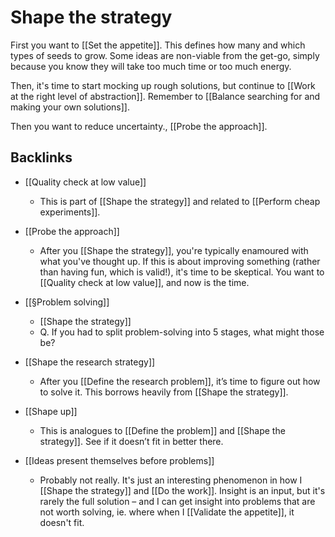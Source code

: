 # Shape the strategy
First you want to [[Set the appetite]].   This defines how many and which types of seeds to grow. Some ideas are non-viable from the get-go, simply because you know they will take too much time or too much energy. 

Then, it's time to start mocking up rough solutions, but continue to [[Work at the right level of abstraction]]. Remember to [[Balance searching for and making your own solutions]].

Then you want to reduce uncertainty., [[Probe the approach]].

## Backlinks
* [[Quality check at low value]]
	* This is part of [[Shape the strategy]] and related to [[Perform cheap experiments]]. 
* [[Probe the approach]]
	* After you [[Shape the strategy]], you're typically enamoured with what you've thought up. If this is about improving something (rather than having fun, which is valid!), it's time to be skeptical. You want to [[Quality check at low value]], and now is the time.
* [[§Problem solving]]
	* [[Shape the strategy]]
	* Q. If you had to split problem-solving into 5 stages, what might those be?
	
* [[Shape the research strategy]]
	* After you [[Define the research problem]], it’s time to figure out how to solve it. This borrows heavily from [[Shape the strategy]].
* [[Shape up]]
	* This is analogues to [[Define the problem]] and [[Shape the strategy]]. See if it doesn’t fit in better there.
* [[Ideas present themselves before problems]]
	* Probably not really. It's just an interesting phenomenon in how I [[Shape the strategy]] and [[Do the work]]. Insight is an input, but it's rarely the full solution – and I can get insight into problems that are not worth solving, ie. where when I [[Validate the appetite]], it doesn't fit.

<!-- {BearID:D612A3B6-4AAB-4787-8D3F-E6CA6E853EB5-3149-000016F6FBDDAC26} -->
